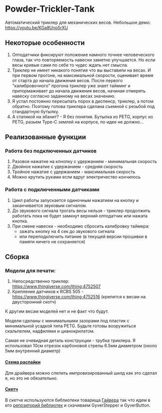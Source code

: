 # Powder-Trickler-Tank
Автоматический триклер для механических весов.
Небольшое демо: https://youtu.be/KGa8Uno5rXU


## Некоторые особенности

1. Оптодатчики фиксируют положение намного точнее человеческого глаза, так что повторяемость навески заметно улучшается.
Но если весы кривые сами по себе то чудес ждать нет смысла. 
2. Триклер не имеет никакого понятия что вы выставили на весах. И при первом прогоне, на максимальной скорости, оценивает время от старта до начала движения весов.
После первого "калибровочного" прогона триклер уже знает тайминг и притормаживает до начала движения весов, начиная отмерять навеску согласно заданному на весах значению.
3. Я устал постоянно пересыпать порох в диспенср, триклер, а потом обратно. Поэтому голова триклера сделана съемной с резьбой под стандартную бутылку. 
4. А статикой на эбанит? - Я без понятия. Бутылка из PETG, корпус из PETG, разьем Type-C землей на корпусе, по идее не должно...

## Реализованные функции

### Работа без подключенных датчиков 
 1. Разовое нажатие на клнопку с удержанием - минимальная скорость 
 2. Двойное нажатие с удержанием - средняя скорость 
 3. Тройное нажатие с удержанием - максимальная скорость
 4. Можно крутить руками если вдруг электричество кончилось

### Работа с подключенными датчиками
 1. Цикл работы запускается одиночным нажатием на кнопку и заканчивается звуковым сигналом. 
 2. До звукового сигнала трогать весы нельзя - триклер продолжить работать пока не будет замкнут верхний оптодатчик или нажата кнопка.
 3. При смене навески - необходимо сбросить калибровку таймера:
      - зажать кнопку на 4 сек до звукового сигнала
      - или переподключить питание (в текущей версии прошивки в памяти ничего не сохраняется) 
      
## Сборка 

### Модели для печати:
1. Непосредственно триклер: https://www.thingiverse.com/thing:4752507
2. Крепление датчиков к RCBS 505 - https://www.thingiverse.com/thing:4752516 (крепится к весам на двусторонний скотч)

К другим весам моделей нет и не факт что будут.

Модели сделаны с минимальными зазорами под плаcтик с минимальной усадкой типа PETG.
Будьте готовы вооружиться скальпелем, надфилями и цианокрилатом.

Самая не очевидная деталь конструкции - трубка триклера. Я использовал 10см отрезок карбоновой стрелы 6.5мм диаметром (около 5мм внутренний диаметр)

#### [Схема распайки](https://github.com/fenofun/Powder-Trickler-Tank/blob/main/Scheme/Scheme.png)

Для драйвера можно слепить импровизированный шилд как это сделал я, но это не обязательно.


#### [Скетч](https://github.com/fenofun/Powder-Trickler-Tank/blob/main/frimware/Trickler_Tank.ino)

В скетче используются библиотеки товарища [Гайвера](https://github.com/AlexGyver) так что идем в его [репозиторий библиотек](https://github.com/AlexGyver/GyverLibs) и скачиваем GyverStepper и GyverButton. 



